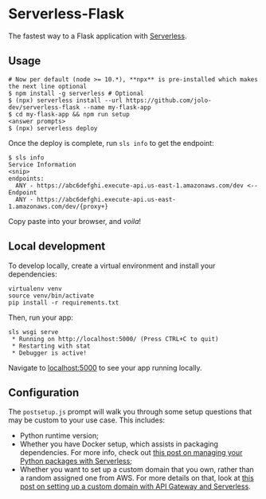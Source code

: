 # Serverless-Flask

The fastest way to a Flask application with [Serverless](https://github.com/serverless/serverless).

## Usage

```
# Now per default (node >= 10.*), **npx** is pre-installed which makes the next line optional
$ npm install -g serverless # Optional
$ (npx) serverless install --url https://github.com/jolo-dev/serverless-flask --name my-flask-app
$ cd my-flask-app && npm run setup
<answer prompts>
$ (npx) serverless deploy
```

Once the deploy is complete, run `sls info` to get the endpoint:

```
$ sls info
Service Information
<snip>
endpoints:
  ANY - https://abc6defghi.execute-api.us-east-1.amazonaws.com/dev <-- Endpoint
  ANY - https://abc6defghi.execute-api.us-east-1.amazonaws.com/dev/{proxy+}
```

Copy paste into your browser, and _voila_!

## Local development

To develop locally, create a virtual environment and install your dependencies:

```
virtualenv venv
source venv/bin/activate
pip install -r requirements.txt
```

Then, run your app:

```
sls wsgi serve
 * Running on http://localhost:5000/ (Press CTRL+C to quit)
 * Restarting with stat
 * Debugger is active!
```

Navigate to [localhost:5000](http://localhost:5000) to see your app running locally.

## Configuration

The `postsetup.js` prompt will walk you through some setup questions that may be
custom to your use case. This includes:

- Python runtime version;
- Whether you have Docker setup, which assists in packaging dependencies. For more info, check out [this post on managing your Python packages with Serverless](https://serverless.com/blog/serverless-python-packaging/);
- Whether you want to set up a custom domain that you own, rather than a random assigned one from AWS. For more details on that, look at [this post on setting up a custom domain with API Gateway and Serverless](https://serverless.com/blog/serverless-api-gateway-domain/).
